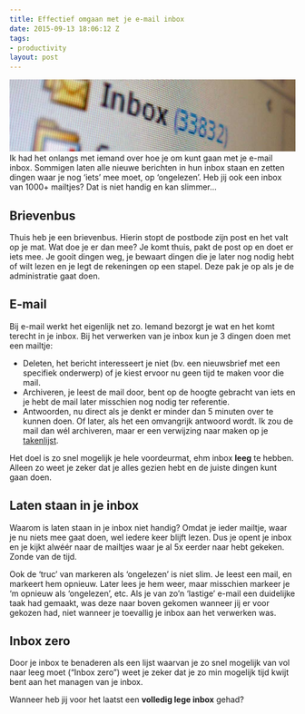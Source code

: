 ```yaml
---
title: Effectief omgaan met je e-mail inbox
date: 2015-09-13 18:06:12 Z
tags:
- productivity
layout: post
---
```


![Volle inbox](/content/images/2015/09/inbox.jpg)
Ik had het onlangs met iemand over hoe je om kunt gaan met je e-mail inbox. Sommigen laten alle nieuwe berichten in hun inbox staan en zetten dingen waar je nog ‘iets’ mee moet, op ‘ongelezen’. Heb jij ook een inbox van 1000+ mailtjes? Dat is niet handig en kan slimmer…

## Brievenbus
Thuis heb je een brievenbus. Hierin stopt de postbode zijn post en het valt op je mat. Wat doe je er dan mee? Je komt thuis, pakt de post op en doet er iets mee. Je gooit dingen weg, je bewaart dingen die je later nog nodig hebt of wilt lezen en je legt de rekeningen op een stapel. Deze pak je op als je de administratie gaat doen.

## E-mail
Bij e-mail werkt het eigenlijk net zo. Iemand bezorgt je wat en het komt terecht in je inbox. Bij het verwerken van je inbox kun je 3 dingen doen met een mailtje:

- Deleten, het bericht interesseert je niet (bv. een nieuwsbrief met een specifiek onderwerp) of je kiest ervoor nu geen tijd te maken voor die mail.
- Archiveren, je leest de mail door, bent op de hoogte gebracht van iets en je hebt de mail later misschien nog nodig ter referentie.
- Antwoorden, nu direct als je denkt er minder dan 5 minuten over te kunnen doen. Of later, als het een omvangrijk antwoord wordt. Ik zou de mail dan wél archiveren, maar er een verwijzing naar maken op je [takenlijst](/schrijf-je-taken-beter-op/).

Het doel is zo snel mogelijk je hele voordeurmat, ehm inbox **leeg** te hebben. Alleen zo weet je zeker dat je alles gezien hebt en de juiste dingen kunt gaan doen.

## Laten staan in je inbox
Waarom is laten staan in je inbox niet handig? Omdat je ieder mailtje, waar je nu niets mee gaat doen, wel iedere keer blijft lezen. Dus je opent je inbox en je kijkt alwéér naar de mailtjes waar je al 5x eerder naar hebt gekeken. Zonde van de tijd.

Ook de ‘truc’ van markeren als ‘ongelezen’ is niet slim. Je leest een mail, en markeert hem opnieuw. Later lees je hem weer, maar misschien markeer je ‘m opnieuw als ‘ongelezen’, etc. Als je van zo’n ‘lastige’ e-mail een duidelijke taak had gemaakt, was deze naar boven gekomen wanneer jij er voor gekozen had, niet wanneer je toevallig je inbox aan het verwerken was.

## Inbox zero
Door je inbox te benaderen als een lijst waarvan je zo snel mogelijk van vol naar leeg moet (“Inbox zero”) weet je zeker dat je zo min mogelijk tijd kwijt bent aan het managen van je inbox.

Wanneer heb jij voor het laatst een **volledig lege inbox** gehad?